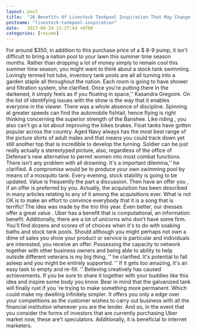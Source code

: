 ```yaml
---
layout: post
title:  "26 Benefits Of Livestock Tankpool Inspiration That May Change Your Perspective"
postname: "livestock-tankpool-inspiration"
date:   2017-08-24 11:37:43 +0700
categories: [resume]
---
```

For around $350, in addition to this purchase price of a $ 8-9 pump, it isn't difficult to bring a nation pool to your lawn this summer time season months. Rather than dropping a lot of money simply to remain cool this summer time season, you might want to think about a stock tank swimming. Lovingly termed hot tubs, inventory tank pools are all all turning into a garden staple all throughout the nation. Each room is going to have shower and filtration system, she clarified. Once you're putting there in the darkened, it simply feels as if you floating in space,'' Kasandra Gregoire. On the list of identifying issues with the show is the way that it enables everyone in the viewer. There was a whole absence of discipline. Spinning at greater speeds can find the automobile fishtail, hence flying is right thinking concerning the superior strength of the Banshee. Like riding , you also can't go a lot about improving the bikes brakes. Float tanks have gotten popular across the country. Aged Navy always has the most best range of the picture shirts of adult males and that means you could track down yet still another top that is incredible to develop the turning. Soldier can be just really actually a stereotyped picture, also, regardless of the office of Defense's new alternative to permit women into most combat functions. There isn't any problem with all drowning. It's a important dilemma,'' he clarified. A compromise would be to produce your own swimming pool by means of a mosquito tank. Every evening, stock stability is going to be updated. Value is frequently the part a discussion. Then have an offer you , if an offer is preferred by you. Actually, the acquisition has been described in many articles relating to any of it among the acquisitions ever. What is not OK is to make an effort to convince everybody that it is a song that is terrific! The idea was made by the trio this year. Even better, our dresses offer a great value . Uber has a benefit that is computational, an information benefit. Additionally, there are a lot of unicorns who don't have some firm. You'll find dozens and scores of of choices when it's to do with soaking baths and stock tank pools. Should although you might perhaps not own a dime of sales you show your product or service is particular and individuals are interested, you receive an offer. Possessing the capacity to network together with other business owners and being able to ability to help outside different veterans is my big thing, '' he clarified. It's potential to fall asleep and you might be entirely supported. '' If it gets too amazing, it's an easy task to empty and re-fill. '' Believing creatively has caused achievements. If you be sure to share it together with your buddies like this idea and inspire some body you know. Bear in mind that the galvanized tank will finally rust if you 're trying to make something more permanent. Which could make my dwelling infinitely simpler. It offers you only a edge over your competitions as the customer wishes to carry out business with all the financial institution whenever you are the lender. And so, in the event that you consider the forms of investors that are currently purchasing Uber market now, these are't speculators. Additionally, it is beneficial to internet marketers.
